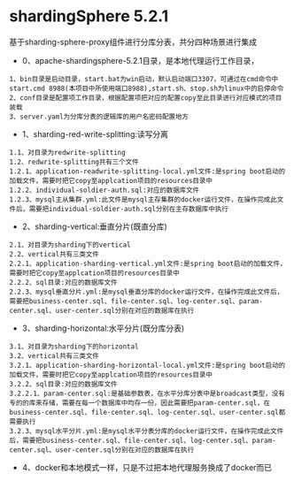 # shardingSphere 5.2.1
基于sharding-sphere-proxy组件进行分库分表，共分四种场景进行集成
+ 0、apache-shardingsphere-5.2.1目录，是本地代理运行工作目录，
```
1、bin目录是启动目录，start.bat为win启动，默认启动端口3307，可通过在cmd命令中start.cmd 8988(本项目中所使用端口8988),start.sh、stop.sh为linux中的启停命令
2、conf目录是配置项工作目录，根据配置项把对应的配置copy至此目录进行对应模式的项目装载
3、server.yaml为分库分表的逻辑库的用户名密码配置地方
```
+ 1、sharding-red-write-splitting:读写分离
````
1.1、对目录为redwrite-splitting
1.2、redwrite-splitting共有三个文件
1.2.1、application-readwrite-splitting-local.yml文件:是spring boot启动的加载文件，需要时把它copy至applcation项目的resources目录中
1.2.2、individual-soldier-auth.sql:对应的数据库文件
1.2.3、mysql主从集群.yml:此文件是mysql主存集群的docker运行文件，在操作完成此文件后，需要把individual-soldier-auth.sql分别在主存数据库中执行
`````
+ 2、sharding-vertical:垂直分片(既直分库)
````
2.1、对目录为sharding下的vertical
2.2、vertical共有三类文件
2.2.1、application-sharding-vertical.yml文件:是spring boot启动的加载文件，需要时把它copy至applcation项目的resources目录中
2.2.2、sql目录:对应的数据库文件
2.2.3、mysql垂直分片.yml:是mysql垂直分库的docker运行文件，在操作完成此文件后，需要把business-center.sql、file-center.sql、log-center.sql、param-center.sql、user-center.sql分别在对应的数据库在执行
````
+ 3、sharding-horizontal:水平分片(既分库分表)
````
3.1、对目录为sharding下的horizontal
3.2、vertical共有三类文件
3.2.1、application-sharding-horizontal-local.yml文件:是spring boot启动的加载文件，需要时把它copy至applcation项目的resources目录中
3.2.2、sql目录:对应的数据库文件
3.2.2.1、param-center.sql:是基础参数表，在水平分库分表中是broadcast类型，没有专的的库来存储，需要在每一个数据库中均存一份，因此需要把param-center.sql，在business-center.sql、file-center.sql、log-center.sql、user-center.sql都需要执行
3.2.3、mysql水平分片.yml:是mysql水平分表分库的docker运行文件，在操作完成此文件后，需要把business-center.sql、file-center.sql、log-center.sql、param-center.sql、user-center.sql分别在对应的数据库在执行
````
+ 4、docker和本地模式一样，只是不过把本地代理服务换成了docker而已
